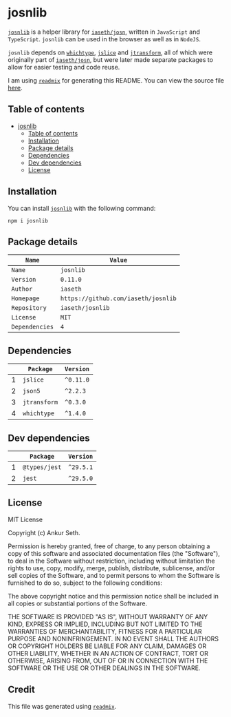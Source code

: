 
# josnlib
[`josnlib`](https://www.npmjs.com/package/josnlib) is a helper library for [`iaseth/josn`](https://github.com/iaseth/josn),
written in `JavaScript` and `TypeScript`.
`josnlib` can be used in the browser as well as in `NodeJS`.

`josnlib` depends on [`whichtype`](https://github.com/iaseth/whichtype), [`jslice`](https://github.com/iaseth/jslice)
and [`jtransform`](https://github.com/iaseth/jtransform), all of which were originally part of [`iaseth/josn`](https://github.com/iaseth/josn),
but were later made separate packages to allow for easier testing and code reuse.

I am using [`readmix`](https://github.com/iaseth/readmix) for generating this README.
You can view the source file [here](https://github.com/iaseth/josnlib/blob/master/README.md.rx).


## Table of contents
* [josnlib](#josnlib)
    * [Table of contents](#table-of-contents)
    * [Installation](#installation)
    * [Package details](#package-details)
    * [Dependencies](#dependencies)
    * [Dev dependencies](#dev-dependencies)
    * [License](#license)


## Installation
You can install [`josnlib`](https://www.npmjs.com/package/josnlib) with the following command:
```
npm i josnlib
```


## Package details
| `Name`         | `Value`                             |
| -------------- | ----------------------------------- |
| `Name`         | `josnlib`                           |
| `Version`      | `0.11.0`                            |
| `Author`       | `iaseth`                            |
| `Homepage`     | `https://github.com/iaseth/josnlib` |
| `Repository`   | `iaseth/josnlib`                    |
| `License`      | `MIT`                               |
| `Dependencies` | `4`                                 |



## Dependencies
|     | `Package`    | `Version`   |
| --- | ------------ | ----------- |
| 1   | `jslice`     | `^0.11.0`   |
| 2   | `json5`      | `^2.2.3`    |
| 3   | `jtransform` | `^0.3.0`    |
| 4   | `whichtype`  | `^1.4.0`    |



## Dev dependencies
|     | `Package`     | `Version`   |
| --- | ------------- | ----------- |
| 1   | `@types/jest` | `^29.5.1`   |
| 2   | `jest`        | `^29.5.0`   |



## License
MIT License

Copyright (c) Ankur Seth.

Permission is hereby granted, free of charge, to any person obtaining a copy
of this software and associated documentation files (the "Software"), to deal
in the Software without restriction, including without limitation the rights
to use, copy, modify, merge, publish, distribute, sublicense, and/or sell
copies of the Software, and to permit persons to whom the Software is
furnished to do so, subject to the following conditions:

The above copyright notice and this permission notice shall be included in all
copies or substantial portions of the Software.

THE SOFTWARE IS PROVIDED "AS IS", WITHOUT WARRANTY OF ANY KIND, EXPRESS OR
IMPLIED, INCLUDING BUT NOT LIMITED TO THE WARRANTIES OF MERCHANTABILITY,
FITNESS FOR A PARTICULAR PURPOSE AND NONINFRINGEMENT. IN NO EVENT SHALL THE
AUTHORS OR COPYRIGHT HOLDERS BE LIABLE FOR ANY CLAIM, DAMAGES OR OTHER
LIABILITY, WHETHER IN AN ACTION OF CONTRACT, TORT OR OTHERWISE, ARISING FROM,
OUT OF OR IN CONNECTION WITH THE SOFTWARE OR THE USE OR OTHER DEALINGS IN THE
SOFTWARE.


## Credit

This file was generated using [`readmix`](https://github.com/iaseth/readmix).


